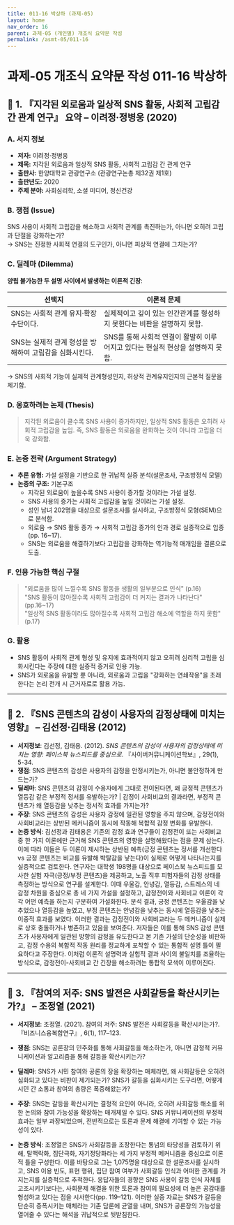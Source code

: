 ```yaml
---
title: 011-16 박상하 (과제-05)
layout: home
nav_order: 16
parent: 과제-05 (개인별) 개조식 요약문 작성
permalink: /asmt-05/011-16
---
```


# 과제-05 개조식 요약문 작성 011-16 박상하 

## 📘 1. 『지각된 외로움과 일상적 SNS 활동, 사회적 고립감 간 관계 연구』 요약 – 이려정·정병웅 (2020)

### A. 서지 정보  
- **저자:** 이려정·정병웅  
- **제목:** 지각된 외로움과 일상적 SNS 활동, 사회적 고립감 간 관계 연구  
- **출판사:** 한양대학교 관광연구소 (관광연구논총 제32권 제1호)  
- **출판년도:** 2020  
- **주제 분야:** 사회심리학, 소셜 미디어, 정신건강  


### B. 쟁점 (Issue)  
SNS 사용이 사회적 고립감을 해소하고 사회적 관계를 촉진하는가, 아니면 오히려 고립과 단절을 강화하는가?  
→ SNS는 진정한 사회적 연결의 도구인가, 아니면 피상적 연결에 그치는가?


### C. 딜레마 (Dilemma)  
**양립 불가능한 두 설명 사이에서 발생하는 이론적 긴장**:

| 선택지                                | 이론적 문제                                          |
|-------------------------------------|------------------------------------------------|
| SNS는 사회적 관계 유지·확장 수단이다.         | 실제적이고 깊이 있는 인간관계를 형성하지 못한다는 비판을 설명하지 못함.   |
| SNS는 실제적 관계 형성을 방해하여 고립감을 심화시킨다. | SNS를 통해 사회적 연결이 활발히 이루어지고 있다는 현실적 현상을 설명하지 못함. |

→ SNS의 사회적 기능이 실제적 관계형성인지, 허상적 관계유지인지의 근본적 질문을 제기함.



### D. 옹호하려는 논제 (Thesis)  
> 지각된 외로움이 클수록 SNS 사용이 증가하지만, 일상적 SNS 활동은 오히려 사회적 고립감을 높임. 즉, SNS 활동은 외로움을 완화하는 것이 아니라 고립을 더욱 강화함.

### E. 논증 전략 (Argument Strategy)  
- **추론 유형:** 가설 설정을 기반으로 한 귀납적 실증 분석(설문조사, 구조방정식 모델)
- **논증의 구조:** 기본구조  
  - 지각된 외로움이 높을수록 SNS 사용이 증가할 것이라는 가설 설정.
  - SNS 사용의 증가는 사회적 고립감을 높일 것이라는 가설 설정.
  - 성인 남녀 202명을 대상으로 설문조사를 실시하고, 구조방정식 모형(SEM)으로 분석함.
  - 외로움 → SNS 활동 증가 → 사회적 고립감 증가의 인과 경로 실증적으로 입증 (pp. 16~17).
  - SNS는 외로움을 해결하기보다 고립감을 강화하는 역기능적 매개임을 결론으로 도출.



### F. 인용 가능한 핵심 구절
> "외로움을 많이 느낄수록 SNS 활동을 생활의 일부분으로 인식" (p.16)  
> "SNS 활동이 많아질수록 사회적 고립감이 더 커지는 결과가 나타난다" (pp.16~17)  
> "일상적 SNS 활동이라도 많아질수록 사회적 고립감 해소에 역할을 하지 못함" (p.17)


### G. 활용
- SNS 활동이 사회적 관계 형성 및 유지에 효과적이지 않고 오히려 심리적 고립을 심화시킨다는 주장에 대한 실증적 증거로 인용 가능.
- SNS가 외로움을 유발할 뿐 아니라, 외로움과 고립을 "강화하는 연쇄작용"을 초래한다는 논리 전개 시 근거자료로 활용 가능.

---

## 📘 2. 『SNS 콘텐츠의 감성이 사용자의 감정상태에 미치는 영향』 – 김선정·김태용 (2012)

- **서지정보**: 김선정, 김태용. (2012). *SNS 콘텐츠의 감성이 사용자의 감정상태에 미치는 영향: 페이스북 뉴스피드를 중심으로*. 『사이버커뮤니케이션학보』, 29(1), 5-34.
- **쟁점**: SNS 콘텐츠의 감성은 사용자의 감정을 안정시키는가, 아니면 불안정하게 만드는가? 
- **딜레마**: SNS 콘텐츠의 감정이 수용자에게 그대로 전이된다면, 왜 긍정적 콘텐츠가 열등감 같은 부정적 정서를 유발하는가? | 감정이 사회비교의 결과라면, 부정적 콘텐츠가 왜 열등감을 낮추는 정서적 효과를 가지는가?
- **주장**: SNS 콘텐츠의 감성은 사용자 감정에 일관된 영향을 주지 않으며, 감정전이와 사회비교라는 상반된 메커니즘이 동시에 작동해 복합적 감정 변화를 유발한다. 
- **논증 방식**: 김선정과 김태용은 기존의 감정 효과 연구들이 감정전이 또는 사회비교 중 한 가지 이론에만 근거해 SNS 콘텐츠의 영향을 설명해왔다는 점을 문제 삼는다. 이에 따라 이들은 두 이론이 제시하는 상반된 예측(긍정 콘텐츠는 정서를 개선한다 vs 긍정 콘텐츠는 비교를 유발해 박탈감을 낳는다)이 실제로 어떻게 나타나는지를 실증적으로 검토한다. 연구자는 대학생 198명을 대상으로 페이스북 뉴스피드를 모사한 실험 자극(긍정/부정 콘텐츠)을 제공하고, 노출 직후 피험자들의 감정 상태를 측정하는 방식으로 연구를 설계한다. 이때 우울감, 안녕감, 열등감, 스트레스의 네 감정 차원을 중심으로 총 네 가지 가설을 설정하고, 감정전이와 사회비교 이론이 각각 어떤 예측을 하는지 구분하여 가설화한다. 분석 결과, 긍정 콘텐츠는 우울감을 낮추었으나 열등감을 높였고, 부정 콘텐츠는 안녕감을 낮추는 동시에 열등감을 낮추는 이중적 효과를 보였다. 이러한 결과는 감정전이와 사회비교라는 두 메커니즘이 실제로 상호 충돌하거나 병존하고 있음을 보여준다. 저자들은 이를 통해 SNS 감성 콘텐츠가 사용자에게 일관된 방향의 감정을 유도한다고 본 기존 가설의 단순성을 비판하고, 감정 수용의 복합적 작동 원리를 정교하게 포착할 수 있는 통합적 설명 틀이 필요하다고 주장한다. 이처럼 이론적 설명력과 실험적 결과 사이의 불일치를 조율하는 방식으로, 감정전이-사회비교 간 긴장을 해소하려는 통합적 모색이 이루어진다.


---

## 📘 3. 『참여의 저주: SNS 발전은 사회갈등을 확산시키는가?』 – 조정열 (2021)

- **서지정보**: 조정열. (2021). 참여의 저주: SNS 발전은 사회갈등을 확산시키는가?.『비즈니스융복합연구』, 6(1), 117–123.

- **쟁점**: SNS는 공론장의 민주화를 통해 사회갈등을 해소하는가, 아니면 감정적 커뮤니케이션과 알고리즘을 통해 갈등을 확산시키는가?
- **딜레마**: SNS가 시민 참여와 공론의 장을 확장하는 매체라면, 왜 사회갈등은 오히려 심화되고 있다는 비판이 제기되는가? SNS가 갈등을 심화시키는 도구라면, 어떻게 시민 간 소통과 참여의 총량은 폭증해왔는가?
- **주장**: SNS는 갈등을 확산시키는 결정적 요인이 아니라, 오히려 사회갈등 해소를 위한 논의와 참여 가능성을 확장하는 매개체일 수 있다. SNS 커뮤니케이션의 부정적 효과는 일부 과장되었으며, 전반적으로는 토론과 문제 해결에 기여할 수 있는 가능성이 있다.
- **논증 방식**: 조정열은 SNS가 사회갈등을 조장한다는 통념의 타당성을 검토하기 위해, 탈맥락화, 집단극화, 자기정당화라는 세 가지 부정적 메커니즘을 중심으로 이론적 틀을 구성한다. 이를 바탕으로 그는 1,075명을 대상으로 한 설문조사를 실시하고, SNS 이용 빈도, 표현 행위, 집단 참여 여부가 사회갈등 인식과 어떠한 관계를 가지는지를 실증적으로 추적한다. 응답자들의 경향은 SNS 사용이 갈등 인식 자체를 고조시키기보다는, 사회문제 해결을 위한 토론과 참여의 필요성에 더 높은 공감대를 형성하고 있다는 점을 시사한다(pp. 119–121). 이러한 실증 자료는 SNS가 갈등을 단순히 증폭시키는 매체라는 기존 담론에 균열을 내며, SNS가 공론장의 가능성을 열어줄 수 있다는 해석을 귀납적으로 뒷받침한다.


